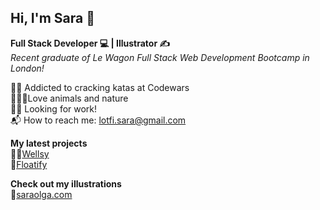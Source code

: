 ## Hi, I'm Sara 👀
**Full Stack Developer 💻 | Illustrator ✍️**  
*Recent graduate of Le Wagon Full Stack Web Development Bootcamp in London!*

🐱‍👤 Addicted to cracking katas at Codewars  
🦆🐷🌲Love animals and nature  
👩‍💻 Looking for work!  
📬 How to reach me: lotfi.sara@gmail.com  

**My latest projects**  
🏋️‍♀️[Wellsy](wellsy.live)  
🚤[Floatify](floatifyapp.herokuapp.com)

**Check out my illustrations**  
🌱[saraolga.com](saraolga.com)

<!--
**saralotfi/saralotfi** is a ✨ _special_ ✨ repository because its `README.md` (this file) appears on your GitHub profile.

Here are some ideas to get you started:

- 🔭 I’m currently working on ...
- 🌱 I’m currently learning ...
- 👯 I’m looking to collaborate on ...
- 🤔 I’m looking for help with ...
- 💬 Ask me about ...
- 📫 How to reach me: ...
- 😄 Pronouns: ...
- ⚡ Fun fact: ...
-->

